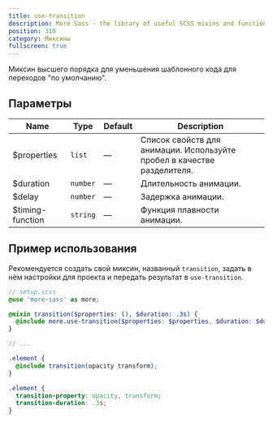 ```yaml
---
title: use-transition
description: More Sass - the library of useful SCSS mixins and functions.
position: 310
category: Миксины
fullscreen: true
---
```


Миксин высшего порядка для уменьшения шаблонного кода для переходов "по умолчанию".

## Параметры

| Name             | Type     | Default | Description                                                             |
|------------------|----------|---------|-------------------------------------------------------------------------|
| $properties      | `list`   | —       | Список свойств для анимации. Используйте пробел в качестве разделителя. |
| $duration        | `number` | —       | Длительность анимации.                                                  |
| $delay           | `number` | —       | Задержка анимации.                                                      |
| $timing-function | `string` | —       | Функция плавности анимации.                                             |

## Пример использования

Рекомендуется создать свой миксин, названный `transition`, задать в нём настройки для проекта и передать результат в `use-transition`.

<code-group>

  <code-block label="SCSS" active>

  ```scss
  // setup.scss
  @use 'more-sass' as more;

  @mixin transition($properties: (), $duration: .3s) {
    @include more.use-transition($properties: $properties, $duration: $duration);
  }

  // ...

  .element {
    @include transition(opacity transform);
  }
  ```

  </code-block>

  <code-block label="Output">

  ```css
  .element {
    transition-property: opacity, transform;
    transition-duration: .3s;
  }
  ```

  </code-block>

</code-group>
